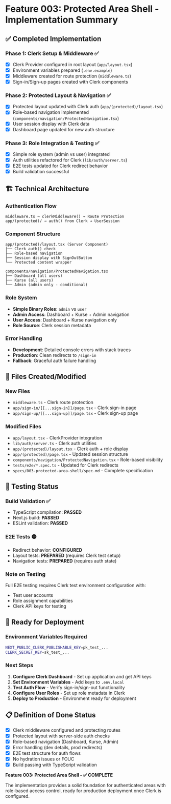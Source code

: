 # Feature 003: Protected Area Shell - Implementation Summary

## ✅ Completed Implementation

### Phase 1: Clerk Setup & Middleware ✅

- [x] Clerk Provider configured in root layout (`app/layout.tsx`)
- [x] Environment variables prepared (`.env.example`)
- [x] Middleware created for route protection (`middleware.ts`)
- [x] Sign-in/Sign-up pages created with Clerk components

### Phase 2: Protected Layout & Navigation ✅

- [x] Protected layout updated with Clerk auth (`app/(protected)/layout.tsx`)
- [x] Role-based navigation implemented (`components/navigation/ProtectedNavigation.tsx`)
- [x] User session display with Clerk data
- [x] Dashboard page updated for new auth structure

### Phase 3: Role Integration & Testing ✅

- [x] Simple role system (admin vs user) integrated
- [x] Auth utilities refactored for Clerk (`lib/auth/server.ts`)
- [x] E2E tests updated for Clerk redirect behavior
- [x] Build validation successful

## 🏗️ Technical Architecture

### Authentication Flow

```
middleware.ts → clerkMiddleware() → Route Protection
app/(protected)/ → auth() from Clerk → UserSession
```

### Component Structure

```
app/(protected)/layout.tsx (Server Component)
├── Clerk auth() check
├── Role-based navigation
├── Session display with SignOutButton
└── Protected content wrapper

components/navigation/ProtectedNavigation.tsx
├── Dashboard (all users)
├── Kurse (all users)
└── Admin (admin only - conditional)
```

### Role System

- **Simple Binary Roles**: `admin` vs `user`
- **Admin Access**: Dashboard + Kurse + Admin navigation
- **User Access**: Dashboard + Kurse navigation only
- **Role Source**: Clerk session metadata

### Error Handling

- **Development**: Detailed console errors with stack traces
- **Production**: Clean redirects to `/sign-in`
- **Fallback**: Graceful auth failure handling

## 📁 Files Created/Modified

### New Files

- `middleware.ts` - Clerk route protection
- `app/sign-in/[[...sign-in]]/page.tsx` - Clerk sign-in page
- `app/sign-up/[[...sign-up]]/page.tsx` - Clerk sign-up page

### Modified Files

- `app/layout.tsx` - ClerkProvider integration
- `lib/auth/server.ts` - Clerk auth utilities
- `app/(protected)/layout.tsx` - Clerk auth + role display
- `app/(protected)/page.tsx` - Updated session structure
- `components/navigation/ProtectedNavigation.tsx` - Role-based visibility
- `tests/e2e/*.spec.ts` - Updated for Clerk redirects
- `specs/003-protected-area-shell/spec.md` - Complete specification

## 🧪 Testing Status

### Build Validation ✅

- TypeScript compilation: **PASSED**
- Next.js build: **PASSED**
- ESLint validation: **PASSED**

### E2E Tests 🟡

- Redirect behavior: **CONFIGURED**
- Layout tests: **PREPARED** (requires Clerk test setup)
- Navigation tests: **PREPARED** (requires auth state)

### Note on Testing

Full E2E testing requires Clerk test environment configuration with:

- Test user accounts
- Role assignment capabilities
- Clerk API keys for testing

## 🚀 Ready for Deployment

### Environment Variables Required

```bash
NEXT_PUBLIC_CLERK_PUBLISHABLE_KEY=pk_test_...
CLERK_SECRET_KEY=sk_test_...
```

### Next Steps

1. **Configure Clerk Dashboard** - Set up application and get API keys
2. **Set Environment Variables** - Add keys to `.env.local`
3. **Test Auth Flow** - Verify sign-in/sign-out functionality
4. **Configure User Roles** - Set up role metadata in Clerk
5. **Deploy to Production** - Environment ready for deployment

## 📋 Definition of Done Status

- [x] Clerk middleware configured and protecting routes
- [x] Protected layout with server-side auth checks
- [x] Role-based navigation (Dashboard, Kurse, Admin)
- [x] Error handling (dev details, prod redirects)
- [x] E2E test structure for auth flows
- [x] No hydration issues or FOUC
- [x] Build passing with TypeScript validation

**Feature 003: Protected Area Shell - ✅ COMPLETE**

The implementation provides a solid foundation for authenticated areas with role-based access
control, ready for production deployment once Clerk is configured.
